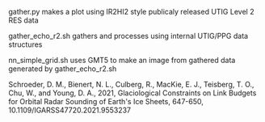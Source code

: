 gather.py makes a plot using IR2HI2 style publicaly released UTIG Level 2 RES data

gather_echo_r2.sh gathers and processes using internal UTIG/PPG data structures

nn_simple_grid.sh uses GMT5 to make an image from gathered data generated by gather_echo_r2.sh

Schroeder, D. M., Bienert, N. L., Culberg, R., MacKie, E. J., Teisberg, T. O., Chu, W., and Young, D. A., 2021, Glaciological Constraints on Link Budgets for Orbital Radar Sounding of Earth's Ice Sheets, 647-650, 10.1109/IGARSS47720.2021.9553237
